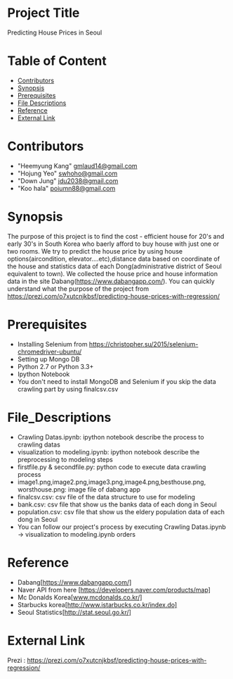 # Project Title
Predicting House Prices in Seoul

# Table of Content

* [Contributors](#Contributors)
* [Synopsis](#Synopsis)
* [Prerequisites](#Prerequisites)
* [File Descriptions](#File_Descriptions)
* [Reference](#Reference)
* [External Link](#External_link)

# <a name="Contributors"></a>Contributors
* "Heemyung Kang" <gmlaud14@gmail.com>
* "Hojung Yeo" <swhoho@gmail.com>
* "Down Jung" <jdu2038@gmail.com>
* "Koo hala" <poiumn88@gmail.com>

# <a name="Synopsis"></a>Synopsis
The purpose of this project is to find the cost - efficient house for 20's and early 30's in South Korea who baerly afford to buy house with just one or two rooms. 
We try to predict the house price by using house options(aircondition, elevator....etc),distance data based on coordinate of the house and statistics data of each Dong(administrative district of Seoul equivalent to town).
We collected the house price and house information data in the site Dabang(https://www.dabangapp.com/).
You can quickly understand what the purpose of the project from https://prezi.com/o7xutcnjkbsf/predicting-house-prices-with-regression/

# <a name="Prerequisites"></a>Prerequisites

* Installing Selenium from https://christopher.su/2015/selenium-chromedriver-ubuntu/
* Setting up Mongo DB
* Python 2.7 or Python 3.3+
* Ipython Notebook 
* You don't need to install MongoDB and Selenium if you skip the data crawling part by using finalcsv.csv


# <a name="File_Descriptions"></a>File_Descriptions
* Crawling Datas.ipynb: ipython notebook describe the process to crawling datas
* visualization to modeling.ipynb: ipython notebook describe the preprocessing to modeling steps
* firstfile.py & secondfile.py: python code to execute data crawling process 
* image1.png,image2.png,image3.png,image4.png,besthouse.png, worsthouse.png: image file of dabang app 
* finalcsv.csv: csv file of the data structure to use for modeling
* bank.csv: csv file that show us the banks data of each dong in Seoul
* population.csv: csv file that show us the eldery population data of each dong in Seoul
* You can follow our project's process by executing Crawling Datas.ipynb -> visualization to modeling.ipynb orders


# <a name="Reference"></a>Reference
* Dabang[https://www.dabangapp.com/]
* Naver API from here [https://developers.naver.com/products/map]
* Mc Donalds Korea[www.mcdonalds.co.kr/]
* Starbucks korea[http://www.istarbucks.co.kr/index.do]
* Seoul Statistics[http://stat.seoul.go.kr/]


# <a name="External_link"></a>External Link
Prezi : https://prezi.com/o7xutcnjkbsf/predicting-house-prices-with-regression/
